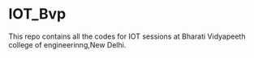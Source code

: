 # IOT_Bvp

This repo contains all the codes for IOT sessions at Bharati Vidyapeeth college of engineerinng,New Delhi.
